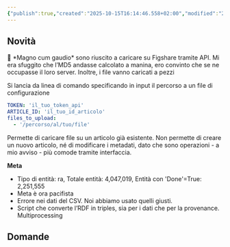 ```yaml
---
{"publish":true,"created":"2025-10-15T16:14:46.558+02:00","modified":"2024-02-21T12:00:00.000+01:00","cssclasses":""}
---
```



## Novità

<aside>
📢 *Magno cum gaudio* sono riuscito a caricare su Figshare tramite API. Mi era sfuggito che l’MD5 andasse calcolato a manina, ero convinto che se ne occupasse il loro server. Inoltre, i file vanno caricati a pezzi

</aside>

Si lancia da linea di comando specificando in input il percorso a un file di configurazione 

```yaml
TOKEN: 'il_tuo_token_api'
ARTICLE_ID: 'il_tuo_id_articolo'
files_to_upload:
  - '/percorso/al/tuo/file'
```

Permette di caricare file su un articolo già esistente. Non permette di creare un nuovo articolo, né di modificare i metadati, dato che sono operazioni - a mio avviso - più comode tramite interfaccia.

**Meta**

- Tipo di entità: ra, Totale entità: 4,047,019, Entità con 'Done'=True: 2,251,555
- Meta è ora pacifista
- Errore nei dati del CSV. Noi abbiamo usato quelli giusti.
- Script che converte l’RDF in triples, sia per i dati che per la provenance. Multiprocessing

## Domande